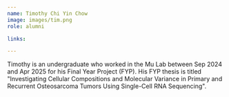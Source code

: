 ```yaml
---
name: Timothy Chi Yin Chow
image: images/tim.png
role: alumni

links:

---
```

Timothy is an undergraduate who worked in the Mu Lab between Sep 2024 and Apr 2025 for his Final Year Project (FYP). His FYP thesis is titled "Investigating Cellular Compositions and Molecular Variance in Primary and Recurrent Osteosarcoma Tumors Using Single-Cell RNA Sequencing".
